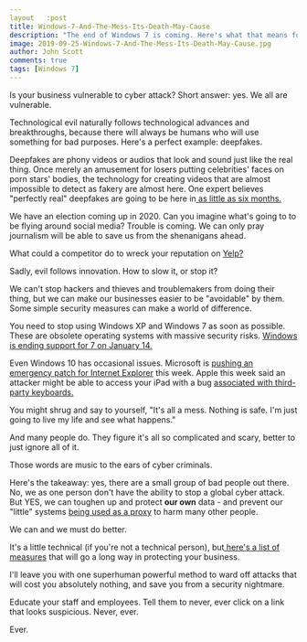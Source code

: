```yaml
---
layout   :post
title: Windows-7-And-The-Mess-Its-Death-May-Cause
description: "The end of Windows 7 is coming. Here's what that means for you and the people who want to break into your applications."
image: 2019-09-25-Windows-7-And-The-Mess-Its-Death-May-Cause.jpg
author: John Scott
comments: true
tags: [Windows 7]
---
```


<p>Is your business vulnerable to cyber attack? Short answer: yes. We all are vulnerable.</p>
<p>Technological evil naturally follows technological advances and breakthroughs, because there will always be humans who will use something for bad purposes. Here's a perfect example: deepfakes.</p>
<p>Deepfakes are phony videos or audios that look and sound just like the real thing. Once merely an amusement for losers putting celebrities' faces on porn stars' bodies, the technology for creating videos that are almost impossible to detect as fakery are almost here. One expert believes "perfectly real" deepfakes are going to be here in<a href="https://www.businessinsider.com/perfectly-real-deepfake-videos-6-months-away-deepfake-pioneer-says-2019-9"> as little as six months.</a></p>
<p>We have an election coming up in 2020. Can you imagine what's going to to be flying around social media?  Trouble is coming. We can only pray journalism will be able to save us from the shenanigans ahead.</p>
<p>What could a competitor do to wreck your reputation on <a href="https://yelp.com">Yelp?</a></p>
<p>Sadly, evil follows innovation. How to slow it, or stop it?</p>
<p>We can't stop hackers and thieves and troublemakers from doing their thing, but we can make our businesses easier to be "avoidable" by them. Some simple security measures can make a world of difference.</p>
<p>You need to stop using Windows XP and Windows 7 as soon as possible. These are obsolete operating systems with massive security risks. <a href="https://www.microsoft.com/en-us/microsoft-365/windows/end-of-windows-7-support">Windows is ending support for 7 on January 14.</a></p>
<p>Even Windows 10 has occasional issues. Microsoft is <a href="https://www.computerworld.com/article/3440677/microsoft-delivers-emergency-security-update-for-antiquated-ie.html">pushing an emergency patch for Internet Explorer</a> this week. Apple this week said an attacker might be able to access your iPad with a bug <a href="https://techcrunch.com/2019/09/24/apple-bug-full-access-keyboards/">associated with third-party keyboards.</a></p>
<p>You might shrug and say to yourself, "It's all a mess. Nothing is safe. I'm just going to live my life and see what happens."</p>
<p>And many people do. They figure it's all so complicated and scary, better to just ignore all of it.</p>
<p>Those words are music to the ears of cyber criminals.</p>
<p>Here's the takeaway: yes, there are a small group of bad people out there. No, we as one person don't have the ability to stop a global cyber attack. But YES, we can toughen up and protect <strong>our own</strong> data - and prevent our "little" systems <a href="https://www.cloudflare.com/learning/ddos/what-is-a-ddos-botnet/">being used as a proxy</a> to harm many other people.</p>
<p>We can and we must do better.</p>
<p>It's a little technical (if you're not a technical person), but<a href="https://www.thesslstore.com/blog/how-to-prevent-cybercrime-9-helpful-tips/"> here's a list of measures</a> that will go a long way in protecting your business.</p>
<p>I'll leave you with one superhuman powerful method to ward off attacks that will cost you absolutely nothing, and save you from a security nightmare.</p>
<p>Educate your staff and employees. Tell them to never, ever click on a link that looks suspicious. Never, ever.</p>
<p>Ever.</p>

